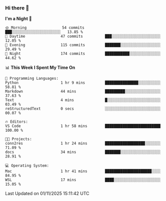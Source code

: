 ### Hi there 👋

<!--
**ALiersEL/ALiersEL** is a ✨ _special_ ✨ repository because its `README.md` (this file) appears on your GitHub profile.

Here are some ideas to get you started:

- 🔭 I’m currently working on ...
- 🌱 I’m currently learning ...
- 👯 I’m looking to collaborate on ...
- 🤔 I’m looking for help with ...
- 💬 Ask me about ...
- 📫 How to reach me: ...
- 😄 Pronouns: ...
- ⚡ Fun fact: ...
-->

<!--START_SECTION:waka-->
**I'm a Night 🦉** 

```text
🌞 Morning                54 commits          ███░░░░░░░░░░░░░░░░░░░░░░   13.85 % 
🌆 Daytime                47 commits          ███░░░░░░░░░░░░░░░░░░░░░░   12.05 % 
🌃 Evening                115 commits         ███████░░░░░░░░░░░░░░░░░░   29.49 % 
🌙 Night                  174 commits         ███████████░░░░░░░░░░░░░░   44.62 % 
```


📊 **This Week I Spent My Time On** 

```text
💬 Programming Languages: 
Python                   1 hr 9 mins         ███████████████░░░░░░░░░░   58.81 % 
Markdown                 44 mins             █████████░░░░░░░░░░░░░░░░   37.63 % 
Text                     4 mins              █░░░░░░░░░░░░░░░░░░░░░░░░   03.49 % 
reStructuredText         0 secs              ░░░░░░░░░░░░░░░░░░░░░░░░░   00.07 % 

🔥 Editors: 
VS Code                  1 hr 58 mins        █████████████████████████   100.00 % 

🐱‍💻 Projects: 
conn2res                 1 hr 24 mins        ██████████████████░░░░░░░   71.09 % 
docs                     34 mins             ███████░░░░░░░░░░░░░░░░░░   28.91 % 

💻 Operating System: 
Mac                      1 hr 41 mins        █████████████████████░░░░   84.95 % 
WSL                      17 mins             ████░░░░░░░░░░░░░░░░░░░░░   15.05 % 
```


 Last Updated on 01/11/2025 15:11:42 UTC
<!--END_SECTION:waka-->
